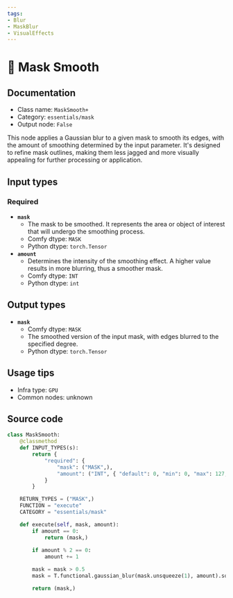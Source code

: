 ```yaml
---
tags:
- Blur
- MaskBlur
- VisualEffects
---
```


# 🔧 Mask Smooth
## Documentation
- Class name: `MaskSmooth+`
- Category: `essentials/mask`
- Output node: `False`

This node applies a Gaussian blur to a given mask to smooth its edges, with the amount of smoothing determined by the input parameter. It's designed to refine mask outlines, making them less jagged and more visually appealing for further processing or application.
## Input types
### Required
- **`mask`**
    - The mask to be smoothed. It represents the area or object of interest that will undergo the smoothing process.
    - Comfy dtype: `MASK`
    - Python dtype: `torch.Tensor`
- **`amount`**
    - Determines the intensity of the smoothing effect. A higher value results in more blurring, thus a smoother mask.
    - Comfy dtype: `INT`
    - Python dtype: `int`
## Output types
- **`mask`**
    - Comfy dtype: `MASK`
    - The smoothed version of the input mask, with edges blurred to the specified degree.
    - Python dtype: `torch.Tensor`
## Usage tips
- Infra type: `GPU`
- Common nodes: unknown


## Source code
```python
class MaskSmooth:
    @classmethod
    def INPUT_TYPES(s):
        return {
            "required": {
                "mask": ("MASK",),
                "amount": ("INT", { "default": 0, "min": 0, "max": 127, "step": 1, }),
            }
        }

    RETURN_TYPES = ("MASK",)
    FUNCTION = "execute"
    CATEGORY = "essentials/mask"

    def execute(self, mask, amount):
        if amount == 0:
            return (mask,)
        
        if amount % 2 == 0:
            amount += 1

        mask = mask > 0.5
        mask = T.functional.gaussian_blur(mask.unsqueeze(1), amount).squeeze(1).float()

        return (mask,)

```
